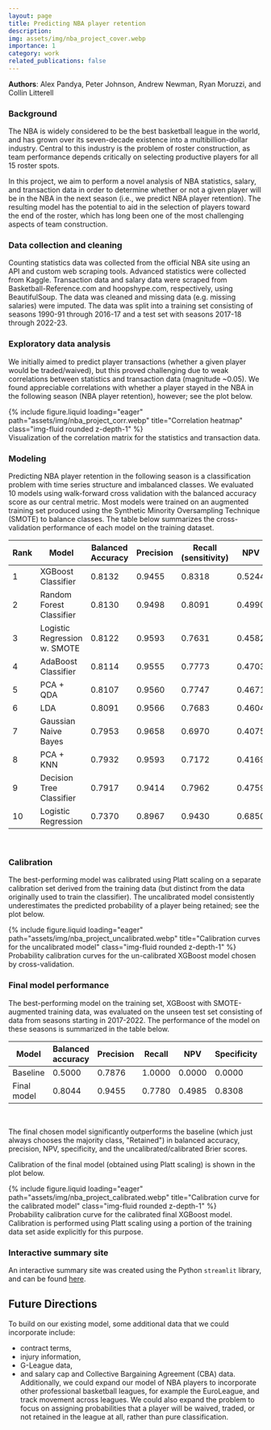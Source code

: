 ```yaml
---
layout: page
title: Predicting NBA player retention
description:
img: assets/img/nba_project_cover.webp
importance: 1
category: work
related_publications: false
---
```


**Authors**: Alex Pandya, Peter Johnson, Andrew Newman, Ryan Moruzzi, and Collin Litterell

### Background

The NBA is widely considered to be the best basketball league in the world, and has grown over its seven-decade existence into a multibillion-dollar industry. Central to this industry is the problem of roster construction, as team performance depends critically on selecting productive players for all 15 roster spots.

In this project, we aim to perform a novel analysis of NBA statistics, salary, and transaction data in order to determine whether or not a given player will be in the NBA in the next season (i.e., we predict NBA player retention). The resulting model has the potential to aid in the selection of players toward the end of the roster, which has long been one of the most challenging aspects of team construction.

### Data collection and cleaning

Counting statistics data was collected from the official NBA site using an API and custom web scraping tools. Advanced statistics were collected from Kaggle. Transaction data and salary data were scraped from Basketball-Reference.com and hoopshype.com, respectively, using BeautifulSoup. The data was cleaned and missing data (e.g. missing salaries) were imputed. The data was split into a training set consisting of seasons 1990-91 through 2016-17 and a test set with seasons 2017-18 through 2022-23.

### Exploratory data analysis

We initially aimed to predict player transactions (whether a given player would be traded/waived), but this proved challenging due to weak correlations between statistics and transaction data (magnitude ~0.05). We found appreciable correlations with whether a player stayed in the NBA in the following season (NBA player retention), however; see the plot below.

<div class="row">
    <div class="col-sm mt-3 mt-md-0">
        {% include figure.liquid loading="eager" path="assets/img/nba_project_corr.webp" title="Correlation heatmap" class="img-fluid rounded z-depth-1" %}
    </div>
</div>
<div class="caption">
    Visualization of the correlation matrix for the statistics and transaction data.
</div>

### Modeling

Predicting NBA player retention in the following season is a classification problem with time series structure and imbalanced classes. We evaluated 10 models using walk-forward cross validation with the balanced accuracy score as our central metric. Most models were trained on an augmented training set produced using the Synthetic Minority Oversampling Technique (SMOTE) to balance classes.  The table below summarizes the cross-validation performance of each model on the training dataset.

| Rank | Model | Balanced Accuracy | Precision | Recall (sensitivity) | NPV | Specificity | Hyperparameters |
| ---  | --- | --- | --- | --- | --- | --- | --- |
| 1    | XGBoost Classifier | 0.8132 | 0.9455 | 0.8318 | 0.5244 | 0.7947 | `n_estimators=350, learning_rate=0.005` |
| 2    | Random Forest Classifier | 0.8130 | 0.9498 | 0.8091 | 0.4990 | 0.8169 | `max_depth=5, n_estimators=100` |
| 3    | Logistic Regression w. SMOTE | 0.8122 | 0.9593 | 0.7631 | 0.4582 | 0.8613 | `C=0.0005` |
| 4    | AdaBoost Classifier | 0.8114 | 0.9555 | 0.7773 | 0.4703 | 0.8454 | `learning_rate=0.1, n_estimators=100` |
| 5    | PCA + QDA | 0.8107 | 0.9560 | 0.7747 | 0.4671 | 0.8468 | `pca__n_components=34`, `qda__reg_param=0.3` |
| 6    | LDA | 0.8091 | 0.9566 | 0.7683 | 0.4604 | 0.8498 | `shrinkage=0.2` |
| 7    | Gaussian Naive Bayes | 0.7953 | 0.9658 | 0.6970 | 0.4075 | 0.8937 | `var_smoothing=0.01` |
| 8    | PCA + KNN | 0.7932 | 0.9593 | 0.7172 | 0.4169 | 0.8692 | `n_neighbors=28, n_components=28` |
| 9    | Decision Tree Classifier | 0.7917 | 0.9414 | 0.7962 | 0.4759 | 0.7871 | `criterion=gini, max_depth=5` |
| 10   | Logistic Regression | 0.7370 | 0.8967 | 0.9430 | 0.6850 | 0.5310 | `C=10.0` |

<br>

### Calibration

The best-performing model was calibrated using Platt scaling on a separate calibration set derived from the training data (but distinct from the data originally used to train the classifier).  The uncalibrated model consistently underestimates the predicted probability of a player being retained; see the plot below.

<div class="row">                                                               
    <div class="col-sm mt-3 mt-md-0">                                           
        {% include figure.liquid loading="eager" path="assets/img/nba_project_uncalibrated.webp" title="Calibration curves for the uncalibrated model" class="img-fluid rounded z-depth-1" %}
    </div>                                                                      
</div>                                                                          
<div class="caption">                                                           
    Probability calibration curves for the un-calibrated XGBoost model chosen by cross-validation.
</div>

### Final model performance

The best-performing model on the training set, XGBoost with SMOTE-augmented training data, was evaluated on the unseen test set consisting of data from seasons starting in 2017-2022.  The performance of the model on these seasons is summarized in the table below.

| Model       | Balanced accuracy | Precision | Recall | NPV    | Specificity | Uncalibrated Brier | Calibrated Brier |
| ---         | ---               | ---       | ---    | ---    | ---         | ---                | ---              |
| Baseline    | 0.5000            | 0.7876    | 1.0000 | 0.0000 | 0.0000      | 0.2124             | 0.1678           |
| Final model | 0.8044            | 0.9455    | 0.7780 | 0.4985 | 0.8308      | 0.1463             | 0.1132           |

<br>

The final chosen model significantly outperforms the baseline (which just always chooses the majority class, "Retained") in balanced accuracy, precision, NPV, specificity, and the uncalibrated/calibrated Brier scores.

Calibration of the final model (obtained using Platt scaling) is shown in the plot below.

<div class="row">                                                               
    <div class="col-sm mt-3 mt-md-0">                                           
        {% include figure.liquid loading="eager" path="assets/img/nba_project_calibrated.webp" title="Calibration curve for the calibrated model" class="img-fluid rounded z-depth-1" %}
    </div>                                                                      
</div>                                                                          
<div class="caption">                                                           
    Probability calibration curve for the calibrated final XGBoost model.  Calibration is performed using Platt scaling using a portion of the training data set aside explicitly for this purpose.
</div> 

### Interactive summary site

An interactive summary site was created using the Python `streamlit` library, and can be found <a href="https://nbaplayerretention.streamlit.app/">here</a>.

## Future Directions

To build on our existing model, some additional data that we could incorporate include:
* contract terms,
* injury information,
* G-League data,
* and salary cap and Collective Bargaining Agreement (CBA) data.
Additionally, we could expand our model of NBA players to incorporate other professional basketball leagues, for example the EuroLeague, and track movement across leagues. We could also expand the problem to focus on assigning probabilities that a player will be waived, traded, or not retained in the league at all, rather than pure classification.

